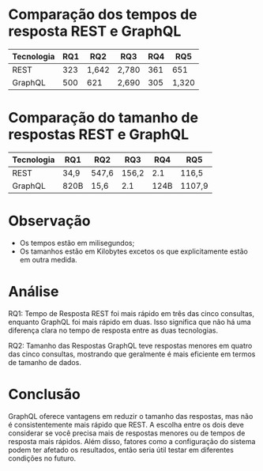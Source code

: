 # Comparação dos tempos de resposta REST e GraphQL

| Tecnologia | RQ1 | RQ2 | RQ3 | RQ4 | RQ5 |
|------------|-----|-----|-----|-----|-----|
| REST       | 323 | 1,642 | 2,780 | 361 | 651 |
| GraphQL    | 500 | 621   | 2,690 | 305 | 1,320 |

# Comparação do tamanho de respostas REST e GraphQL

| Tecnologia | RQ1  | RQ2  | RQ3  | RQ4  | RQ5   |
|------------|------|------|------|------|-------|
| REST       | 34,9 | 547,6| 156,2| 2.1  | 116,5 |
| GraphQL    | 820B | 15,6 | 2.1  | 124B | 1107,9|

# Observação

* Os tempos estão em milisegundos;
* Os tamanhos estão em Kilobytes excetos os que explicitamente estão em outra medida.

# Análise

RQ1: Tempo de Resposta
REST foi mais rápido em três das cinco consultas, enquanto GraphQL foi mais rápido em duas. Isso significa que não há uma diferença clara no tempo de resposta entre as duas tecnologias.

RQ2: Tamanho das Respostas
GraphQL teve respostas menores em quatro das cinco consultas, mostrando que geralmente é mais eficiente em termos de tamanho de dados.

# Conclusão

GraphQL oferece vantagens em reduzir o tamanho das respostas, mas não é consistentemente mais rápido que REST. A escolha entre os dois deve considerar se você precisa mais de respostas menores ou de tempos de resposta mais rápidos. Além disso, fatores como a configuração do sistema podem ter afetado os resultados, então seria útil testar em diferentes condições no futuro.
